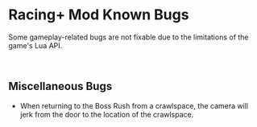 # Racing+ Mod Known Bugs

Some gameplay-related bugs are not fixable due to the limitations of the game's Lua API.

<br />

## Miscellaneous Bugs

- When returning to the Boss Rush from a crawlspace, the camera will jerk from the door to the location of the crawlspace.

<!--
- Bob's Bladder produces green creep instead of blue. (Reported by PassionDrama)
-->

<br />

<!--
## Bugs with Seeded Death

- It does not add or remove transformations. (Reported by Moucheron Quipet)
- It does not add the familiars back in the correct order. (Reported by thisguyisbarry)
- It does not properly account for familiars from Cambion Conception and Immaculate Conception.
- It can cause you to get a 2nd Small Rock from a tinted rock. (Reported by Moucheron Quipet)
- It can grant the Stompy transformation if you revive with Magic Mushroom or Leo.
- Reviving with Magic Mushroom bugs out the screen. (Reported by thisguyisbarry)
- Being a ghost while Mega Blast is active will show the animation playing but the blast itself will be removed.
- Being a ghost will prevent Brimstone-style lasers from firing. (Reported by Xelnas)
- Reviving with Experimental Treatment will give you different stats. (Reported by sisuka)
- The following pills will cause the player to become unfaded:
  - Health Up (7)
  - Range Up (12)
  - Speed Up (14)
  - Tears Up (16)
  - Luck Up (18)
  - Paralysis (22)
  - Power Pill (36)
  - Feels like I'm walking on sunshine! (45)

<br />
-->
